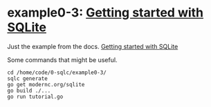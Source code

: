 # example0-3: [Getting started with SQLite](https://docs.sqlc.dev/en/latest/tutorials/getting-started-sqlite.html)

Just the example from the docs. [Getting started with SQLite](https://docs.sqlc.dev/en/latest/tutorials/getting-started-sqlite.html)

Some commands that might be useful.

    cd /home/code/0-sqlc/example0-3/
    sqlc generate
    go get modernc.org/sqlite
    go build ./...
    go run tutorial.go
